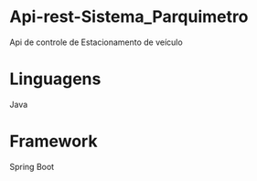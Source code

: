 # Api-rest-Sistema_Parquimetro

Api de controle de Estacionamento de veículo

# Linguagens
Java

# Framework
Spring Boot
